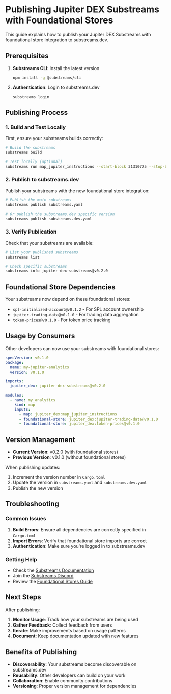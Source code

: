 # Publishing Jupiter DEX Substreams with Foundational Stores

This guide explains how to publish your Jupiter DEX Substreams with foundational store integration to substreams.dev.

## Prerequisites

1. **Substreams CLI**: Install the latest version
   ```bash
   npm install -g @substreams/cli
   ```

2. **Authentication**: Login to substreams.dev
   ```bash
   substreams login
   ```

## Publishing Process

### 1. Build and Test Locally

First, ensure your substreams builds correctly:

```bash
# Build the substreams
substreams build

# Test locally (optional)
substreams run map_jupiter_instructions --start-block 31310775 --stop-block +10
```

### 2. Publish to substreams.dev

Publish your substreams with the new foundational store integration:

```bash
# Publish the main substreams
substreams publish substreams.yaml

# Or publish the substreams.dev specific version
substreams publish substreams.dev.yaml
```

### 3. Verify Publication

Check that your substreams are available:

```bash
# List your published substreams
substreams list

# Check specific substreams
substreams info jupiter-dex-substreams@v0.2.0
```

## Foundational Store Dependencies

Your substreams now depend on these foundational stores:

- `spl-initialized-account@v0.1.2` - For SPL account ownership
- `jupiter-trading-data@v0.1.0` - For trading data aggregation
- `token-prices@v0.1.0` - For token price tracking

## Usage by Consumers

Other developers can now use your substreams with foundational stores:

```yaml
specVersion: v0.1.0
package:
  name: my-jupiter-analytics
  version: v0.1.0

imports:
  jupiter_dex: jupiter-dex-substreams@v0.2.0

modules:
  - name: my_analytics
    kind: map
    inputs:
      - map: jupiter_dex:map_jupiter_instructions
      - foundational-store: jupiter_dex:jupiter-trading-data@v0.1.0
      - foundational-store: jupiter_dex:token-prices@v0.1.0
```

## Version Management

- **Current Version**: v0.2.0 (with foundational stores)
- **Previous Version**: v0.1.0 (without foundational stores)

When publishing updates:
1. Increment the version number in `Cargo.toml`
2. Update the version in `substreams.yaml` and `substreams.dev.yaml`
3. Publish the new version

## Troubleshooting

### Common Issues

1. **Build Errors**: Ensure all dependencies are correctly specified in `Cargo.toml`
2. **Import Errors**: Verify that foundational store imports are correct
3. **Authentication**: Make sure you're logged in to substreams.dev

### Getting Help

- Check the [Substreams Documentation](https://docs.streamingfast.io/substreams)
- Join the [Substreams Discord](https://discord.gg/streamingfast)
- Review the [Foundational Stores Guide](FOUNDATIONAL_STORES.md)

## Next Steps

After publishing:

1. **Monitor Usage**: Track how your substreams are being used
2. **Gather Feedback**: Collect feedback from users
3. **Iterate**: Make improvements based on usage patterns
4. **Document**: Keep documentation updated with new features

## Benefits of Publishing

- **Discoverability**: Your substreams become discoverable on substreams.dev
- **Reusability**: Other developers can build on your work
- **Collaboration**: Enable community contributions
- **Versioning**: Proper version management for dependencies